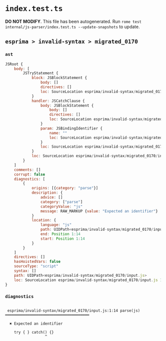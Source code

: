 # `index.test.ts`

**DO NOT MODIFY**. This file has been autogenerated. Run `rome test internal/js-parser/index.test.ts --update-snapshots` to update.

## `esprima > invalid-syntax > migrated_0170`

### `ast`

```javascript
JSRoot {
	body: [
		JSTryStatement {
			block: JSBlockStatement {
				body: []
				directives: []
				loc: SourceLocation esprima/invalid-syntax/migrated_0170/input.js 1:4-1:7
			}
			handler: JSCatchClause {
				body: JSBlockStatement {
					body: []
					directives: []
					loc: SourceLocation esprima/invalid-syntax/migrated_0170/input.js 1:16-1:18
				}
				param: JSBindingIdentifier {
					name: ""
					loc: SourceLocation esprima/invalid-syntax/migrated_0170/input.js 1:14-1:15 ()
				}
				loc: SourceLocation esprima/invalid-syntax/migrated_0170/input.js 1:8-1:18
			}
			loc: SourceLocation esprima/invalid-syntax/migrated_0170/input.js 1:0-1:18
		}
	]
	comments: []
	corrupt: false
	diagnostics: [
		{
			origins: [{category: "parse"}]
			description: {
				advice: []
				category: ["parse"]
				categoryValue: "js"
				message: RAW_MARKUP {value: "Expected an identifier"}
			}
			location: {
				language: "js"
				path: UIDPath<esprima/invalid-syntax/migrated_0170/input.js>
				end: Position 1:14
				start: Position 1:14
			}
		}
	]
	directives: []
	hasHoistedVars: false
	sourceType: "script"
	syntax: []
	path: UIDPath<esprima/invalid-syntax/migrated_0170/input.js>
	loc: SourceLocation esprima/invalid-syntax/migrated_0170/input.js 1:0-2:0
}
```

### `diagnostics`

```

 esprima/invalid-syntax/migrated_0170/input.js:1:14 parse(js) ━━━━━━━━━━━━━━━━━━━━━━━━━━━━━━━━━━━━━━

  ✖ Expected an identifier

    try { } catch() {}
                  ^


```
